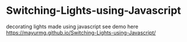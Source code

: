 # Switching-Lights-using-Javascript
decorating lights made using javascript
see demo here
https://mayurmg.github.io/Switching-Lights-using-Javascript/
